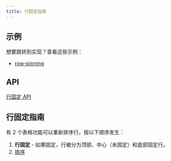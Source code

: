 ```yaml
---
title: 行固定指南
---
```


## 示例

想要跳转到实现？查看这些示例：

- [row-pinning](https://github.com/TanStack/table/tree/main/examples/react/row-pinning)

## API

[行固定 API](../api/features/row-pinning.md)

## 行固定指南

有 2 个表格功能可以重新排序行，按以下顺序发生：

1. **行固定** - 如果固定，行被分为顶部、中心（未固定）和底部固定行。
2. [排序](sorting)
